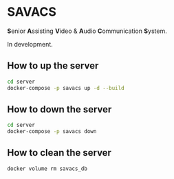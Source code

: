# SAVACS

**S**enior **A**ssisting **V**ideo &amp; **A**udio **C**ommunication **S**ystem.

In development.


## How to up the server

```bash
cd server
docker-compose -p savacs up -d --build
```

## How to down the server

```bash
cd server
docker-compose -p savacs down
```

## How to clean the server

```bash
docker volume rm savacs_db
```

